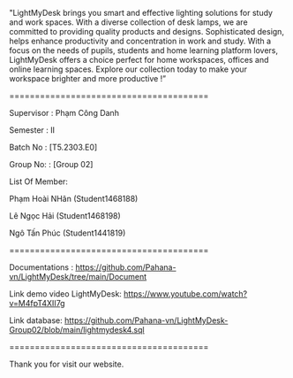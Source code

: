 "LightMyDesk brings you smart and effective lighting solutions for study and work spaces. With a diverse collection of desk lamps, we are committed to providing quality products and designs. Sophisticated design, helps enhance productivity and concentration in work and study. With a focus on the needs of pupils, students and home learning platform lovers, LightMyDesk offers a choice perfect for home workspaces, offices and online learning spaces. Explore our collection today to make your workspace brighter and more productive !”

=======================================

Supervisor : Phạm Công Danh

Semester : II

Batch No : [T5.2303.E0]

Group No: : [Group 02]

List Of Member:

Phạm Hoài NHân (Student1468188)

Lê Ngọc Hải (Student1468198)

Ngô Tấn Phúc (Student1441819)

=======================================

Documentations : https://github.com/Pahana-vn/LightMyDesk/tree/main/Document

Link demo video LightMyDesk: https://www.youtube.com/watch?v=M4fpT4XII7g

Link database: https://github.com/Pahana-vn/LightMyDesk-Group02/blob/main/lightmydesk4.sql

=======================================

Thank you for visit our website.
